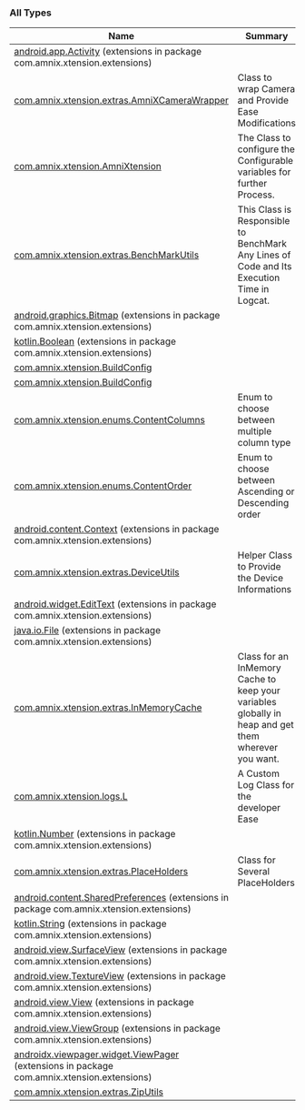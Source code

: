 

### All Types

| Name | Summary |
|---|---|
| [android.app.Activity](../com.amnix.xtension.extensions/android.app.-activity/index.md) (extensions in package com.amnix.xtension.extensions) |  |
| [com.amnix.xtension.extras.AmniXCameraWrapper](../com.amnix.xtension.extras/-amni-x-camera-wrapper/index.md) | Class to wrap Camera and Provide Ease Modifications |
| [com.amnix.xtension.AmniXtension](../com.amnix.xtension/-amni-xtension/index.md) | The Class to configure the Configurable variables for further Process. |
| [com.amnix.xtension.extras.BenchMarkUtils](../com.amnix.xtension.extras/-bench-mark-utils/index.md) | This Class is Responsible to BenchMark Any Lines of Code and Its Execution Time in Logcat. |
| [android.graphics.Bitmap](../com.amnix.xtension.extensions/android.graphics.-bitmap/index.md) (extensions in package com.amnix.xtension.extensions) |  |
| [kotlin.Boolean](../com.amnix.xtension.extensions/kotlin.-boolean/index.md) (extensions in package com.amnix.xtension.extensions) |  |
| [com.amnix.xtension.BuildConfig](../com.amnix.xtension/-build-config/index.md) |  |
| [com.amnix.xtension.BuildConfig](../com.amnix.xtension/-build-config/index.md) |  |
| [com.amnix.xtension.enums.ContentColumns](../com.amnix.xtension.enums/-content-columns/index.md) | Enum to choose between multiple column type |
| [com.amnix.xtension.enums.ContentOrder](../com.amnix.xtension.enums/-content-order/index.md) | Enum to choose between Ascending or Descending order |
| [android.content.Context](../com.amnix.xtension.extensions/android.content.-context/index.md) (extensions in package com.amnix.xtension.extensions) |  |
| [com.amnix.xtension.extras.DeviceUtils](../com.amnix.xtension.extras/-device-utils/index.md) | Helper Class to Provide the Device Informations |
| [android.widget.EditText](../com.amnix.xtension.extensions/android.widget.-edit-text/index.md) (extensions in package com.amnix.xtension.extensions) |  |
| [java.io.File](../com.amnix.xtension.extensions/java.io.-file/index.md) (extensions in package com.amnix.xtension.extensions) |  |
| [com.amnix.xtension.extras.InMemoryCache](../com.amnix.xtension.extras/-in-memory-cache/index.md) | Class for an InMemory Cache to keep your variables globally in heap and get them wherever you want. |
| [com.amnix.xtension.logs.L](../com.amnix.xtension.logs/-l/index.md) | A Custom Log Class for the developer Ease |
| [kotlin.Number](../com.amnix.xtension.extensions/kotlin.-number/index.md) (extensions in package com.amnix.xtension.extensions) |  |
| [com.amnix.xtension.extras.PlaceHolders](../com.amnix.xtension.extras/-place-holders/index.md) | Class for Several PlaceHolders |
| [android.content.SharedPreferences](../com.amnix.xtension.extensions/android.content.-shared-preferences/index.md) (extensions in package com.amnix.xtension.extensions) |  |
| [kotlin.String](../com.amnix.xtension.extensions/kotlin.-string/index.md) (extensions in package com.amnix.xtension.extensions) |  |
| [android.view.SurfaceView](../com.amnix.xtension.extensions/android.view.-surface-view/index.md) (extensions in package com.amnix.xtension.extensions) |  |
| [android.view.TextureView](../com.amnix.xtension.extensions/android.view.-texture-view/index.md) (extensions in package com.amnix.xtension.extensions) |  |
| [android.view.View](../com.amnix.xtension.extensions/android.view.-view/index.md) (extensions in package com.amnix.xtension.extensions) |  |
| [android.view.ViewGroup](../com.amnix.xtension.extensions/android.view.-view-group/index.md) (extensions in package com.amnix.xtension.extensions) |  |
| [androidx.viewpager.widget.ViewPager](../com.amnix.xtension.extensions/androidx.viewpager.widget.-view-pager/index.md) (extensions in package com.amnix.xtension.extensions) |  |
| [com.amnix.xtension.extras.ZipUtils](../com.amnix.xtension.extras/-zip-utils/index.md) |  |
